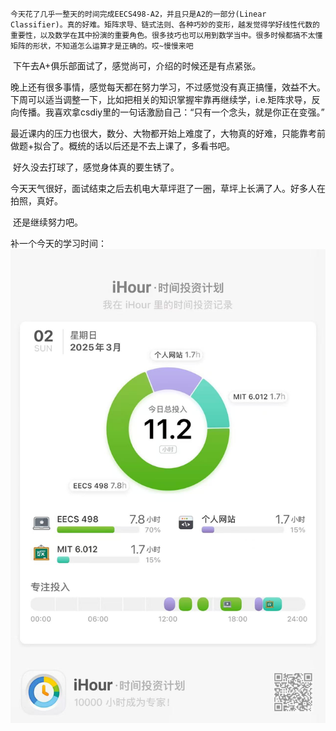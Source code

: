 	今天花了几乎一整天的时间完成EECS498-A2，并且只是A2的一部分(Linear Classifier)。真的好难。矩阵求导、链式法则、各种巧妙的变形，越发觉得学好线性代数的重要性，以及数学在其中扮演的重要角色。很多技巧也可以用到数学当中。很多时候都搞不太懂矩阵的形状，不知道怎么运算才是正确的。哎~慢慢来吧

​	下午去A+俱乐部面试了，感觉尚可，介绍的时候还是有点紧张。

​	晚上还有很多事情，感觉每天都在努力学习，不过感觉没有真正搞懂，效益不大。下周可以适当调整一下，比如把相关的知识掌握牢靠再继续学，i.e.矩阵求导，反向传播。我喜欢拿csdiy里的一句话激励自己：“只有一个念头，就是你正在变强。”

​	最近课内的压力也很大，数分、大物都开始上难度了，大物真的好难，只能靠考前做题+拟合了。概统的话以后还是不去上课了，多看书吧。

​	好久没去打球了，感觉身体真的要生锈了。

​	今天天气很好，面试结束之后去机电大草坪逛了一圈，草坪上长满了人。好多人在拍照，真好。

​	还是继续努力吧。



补一个今天的学习时间：![0303](./20250302.assets/微信图片_20250303154835.jpg)